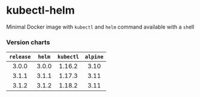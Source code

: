 # kubectl-helm
Minimal Docker image with `kubectl` and `helm` command available with a `sh`ell


### Version charts

| `release` | `helm` | `kubectl` | `alpine` |
|    :-:    |  :-:   |    :-:    |   :-:    |
| 3.0.0 | 3.0.0 | 1.16.2 | 3.10 |
| 3.1.1 | 3.1.1 | 1.17.3 | 3.11 |
| 3.1.2 | 3.1.2 | 1.18.2 | 3.11 |
